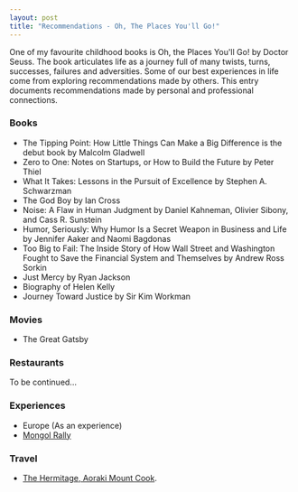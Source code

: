 ```yaml
---
layout: post
title: "Recommendations - Oh, The Places You'll Go!"
---
```


One of my favourite childhood books is Oh, the Places You'll Go! by Doctor Seuss.
The book articulates life as a journey full of many twists, turns, successes, failures and adversities.
Some of our best experiences in life come from exploring recommendations made by others.
This entry documents recommendations made by personal and professional connections.

### Books
* The Tipping Point: How Little Things Can Make a Big Difference is the debut book by Malcolm Gladwell
* Zero to One: Notes on Startups, or How to Build the Future by Peter Thiel
* What It Takes: Lessons in the Pursuit of Excellence by Stephen A. Schwarzman
* The God Boy by Ian Cross
* Noise: A Flaw in Human Judgment by Daniel Kahneman, Olivier Sibony, and Cass R. Sunstein
* Humor, Seriously: Why Humor Is a Secret Weapon in Business and Life by Jennifer Aaker and Naomi Bagdonas
* Too Big to Fail: The Inside Story of How Wall Street and Washington Fought to Save the Financial System and Themselves by Andrew Ross Sorkin
* Just Mercy by Ryan Jackson
* Biography of Helen Kelly
* Journey Toward Justice by Sir Kim Workman

### Movies
* The Great Gatsby

### Restaurants
To be continued...

### Experiences
* Europe (As an experience)
* [Mongol Rally](https://www.theadventurists.com/adventures/mongol-rally/)

### Travel
* [The Hermitage, Aoraki Mount Cook](https://www.hermitage.co.nz/).



